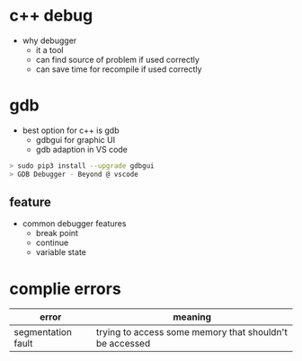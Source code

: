 # c++ debug
- why debugger
  - it a tool
  - can find source of problem if used correctly
  - can save time for recompile if used correctly

# gdb
- best option for c++ is gdb
  - gdbgui for graphic UI
  - gdb adaption in VS code
```bash
> sudo pip3 install --upgrade gdbgui
> GDB Debugger - Beyond @ vscode
```
## feature
- common debugger features
  - break point
  - continue
  - variable state



# complie errors
|error|meaning|
|--|--|
|segmentation fault|trying to access some memory that shouldn't  be accessed |